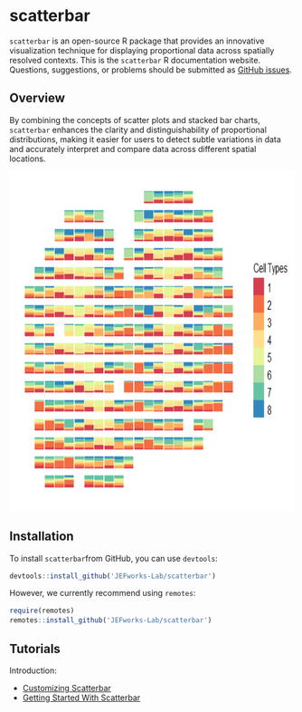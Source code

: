 
<!-- README.md is generated from README.Rmd. Please edit that file -->

# scatterbar

<!-- badges: start -->
<!-- badges: end -->

`scatterbar` is an open-source R package that provides an innovative
visualization technique for displaying proportional data across
spatially resolved contexts. This is the `scatterbar` R documentation
website. Questions, suggestions, or problems should be submitted as
[GitHub issues](https://github.com/JEFworks-Lab/scatterbar/issues).

## Overview

By combining the concepts of scatter plots and stacked bar charts,
`scatterbar` enhances the clarity and distinguishability of proportional
distributions, making it easier for users to detect subtle variations in
data and accurately interpret and compare data across different spatial
locations.

<p align="center">

<img src="https://github.com/JEFworks-Lab/scatterbar/blob/main/images/scatterbar_example.png" height="600"/>

</p>

## Installation

To install `scatterbar`from GitHub, you can use `devtools`:

``` r
devtools::install_github('JEFworks-Lab/scatterbar')
```

However, we currently recommend using `remotes`:

``` r
require(remotes)
remotes::install_github('JEFworks-Lab/scatterbar')
```

## Tutorials

Introduction:

- [Customizing
  Scatterbar](https://github.com/JEFworks/scatterbar/blob/main/vignettes/customizing_scatterbar.Rmd)
- [Getting Started With
  Scatterbar](https://github.com/JEFworks/scatterbar/blob/main/vignettes/getting-started-with-scatterbars.Rmd)
